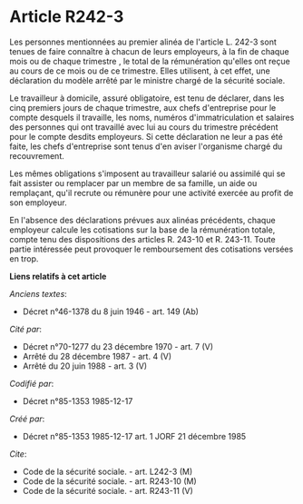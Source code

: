 # Article R242-3

Les personnes mentionnées au premier alinéa de l'article L. 242-3 sont tenues de faire connaître à chacun de leurs
employeurs, à la fin de chaque mois ou de chaque trimestre   , le total de la rémunération qu'elles ont reçue au cours de ce
mois ou de ce trimestre. Elles utilisent, à cet effet, une déclaration du modèle arrêté par le ministre chargé de la sécurité
sociale. 

Le travailleur à domicile, assuré obligatoire, est tenu de déclarer, dans les cinq premiers jours de chaque trimestre, aux
chefs d'entreprise pour le compte desquels il travaille, les noms, numéros d'immatriculation et salaires des personnes qui
ont travaillé avec lui au cours du trimestre précédent pour le compte desdits employeurs. Si cette déclaration ne leur a pas
été faite, les chefs d'entreprise sont tenus d'en aviser l'organisme chargé du recouvrement. 

Les mêmes obligations s'imposent au travailleur salarié ou assimilé qui se fait assister ou remplacer par un membre de sa
famille, un aide ou remplaçant, qu'il recrute ou rémunère pour une activité exercée au profit de son employeur. 

En l'absence des déclarations prévues aux alinéas précédents, chaque employeur calcule les cotisations sur la base de la
rémunération totale, compte tenu des dispositions des articles R. 243-10 et R. 243-11. Toute partie intéressée peut provoquer
le remboursement des cotisations versées en trop.

**Liens relatifs à cet article**

_Anciens textes_:

  - Décret n°46-1378 du 8 juin 1946 - art. 149 (Ab)

_Cité par_:

  - Décret n°70-1277 du 23 décembre 1970 - art. 7 (V)
  - Arrêté du 28 décembre 1987 - art. 4 (V)
  - Arrêté du 20 juin 1988 - art. 3 (V)

_Codifié par_:

  - Décret n°85-1353 1985-12-17

_Créé par_:

  - Décret n°85-1353 1985-12-17 art. 1 JORF 21 décembre 1985

_Cite_:

  - Code de la sécurité sociale. - art. L242-3 (M)
  - Code de la sécurité sociale. - art. R243-10 (M)
  - Code de la sécurité sociale. - art. R243-11 (V)
